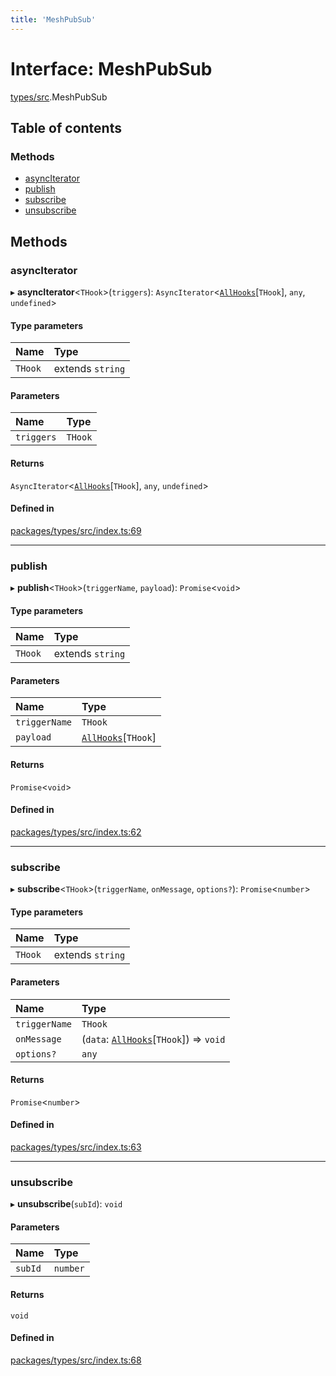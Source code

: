 ```yaml
---
title: 'MeshPubSub'
---
```


# Interface: MeshPubSub

[types/src](../modules/types_src).MeshPubSub

## Table of contents

### Methods

- [asyncIterator](types_src.MeshPubSub#asynciterator)
- [publish](types_src.MeshPubSub#publish)
- [subscribe](types_src.MeshPubSub#subscribe)
- [unsubscribe](types_src.MeshPubSub#unsubscribe)

## Methods

### asyncIterator

▸ **asyncIterator**<`THook`\>(`triggers`): `AsyncIterator`<[`AllHooks`](../modules/types_src#allhooks)[`THook`], `any`, `undefined`\>

#### Type parameters

| Name | Type |
| :------ | :------ |
| `THook` | extends `string` |

#### Parameters

| Name | Type |
| :------ | :------ |
| `triggers` | `THook` |

#### Returns

`AsyncIterator`<[`AllHooks`](../modules/types_src#allhooks)[`THook`], `any`, `undefined`\>

#### Defined in

[packages/types/src/index.ts:69](https://github.com/Urigo/graphql-mesh/blob/master/packages/types/src/index.ts#L69)

___

### publish

▸ **publish**<`THook`\>(`triggerName`, `payload`): `Promise`<`void`\>

#### Type parameters

| Name | Type |
| :------ | :------ |
| `THook` | extends `string` |

#### Parameters

| Name | Type |
| :------ | :------ |
| `triggerName` | `THook` |
| `payload` | [`AllHooks`](../modules/types_src#allhooks)[`THook`] |

#### Returns

`Promise`<`void`\>

#### Defined in

[packages/types/src/index.ts:62](https://github.com/Urigo/graphql-mesh/blob/master/packages/types/src/index.ts#L62)

___

### subscribe

▸ **subscribe**<`THook`\>(`triggerName`, `onMessage`, `options?`): `Promise`<`number`\>

#### Type parameters

| Name | Type |
| :------ | :------ |
| `THook` | extends `string` |

#### Parameters

| Name | Type |
| :------ | :------ |
| `triggerName` | `THook` |
| `onMessage` | (`data`: [`AllHooks`](../modules/types_src#allhooks)[`THook`]) => `void` |
| `options?` | `any` |

#### Returns

`Promise`<`number`\>

#### Defined in

[packages/types/src/index.ts:63](https://github.com/Urigo/graphql-mesh/blob/master/packages/types/src/index.ts#L63)

___

### unsubscribe

▸ **unsubscribe**(`subId`): `void`

#### Parameters

| Name | Type |
| :------ | :------ |
| `subId` | `number` |

#### Returns

`void`

#### Defined in

[packages/types/src/index.ts:68](https://github.com/Urigo/graphql-mesh/blob/master/packages/types/src/index.ts#L68)
